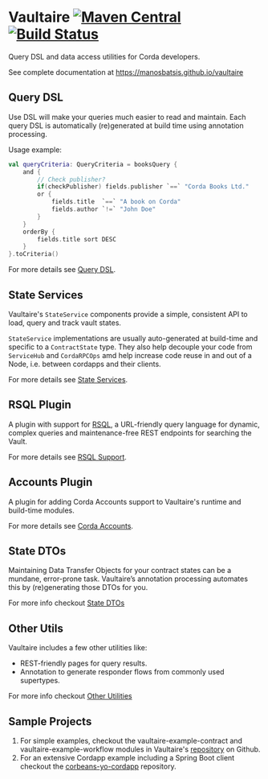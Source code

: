 # Vaultaire [![Maven Central](https://img.shields.io/maven-central/v/com.github.manosbatsis.vaultaire/vaultaire.svg)](https://repo1.maven.org/maven2/com/github/manosbatsis/vaultaire/vaultaire/) [![Build Status](https://travis-ci.com/manosbatsis/vaultaire.svg?branch=master)](https://travis-ci.com/manosbatsis/vaultaire)

Query DSL and data access utilities for Corda developers.   

See complete documentation at https://manosbatsis.github.io/vaultaire

## Query DSL

Use DSL will make your queries much easier to read and maintain. 
Each query DSL is automatically (re)generated at build time using annotation
processing.

Usage example:

```kotlin
val queryCriteria: QueryCriteria = booksQuery {
    and {
    	// Check publisher?
        if(checkPublisher) fields.publisher `==` "Corda Books Ltd."
        or {
            fields.title  `==` "A book on Corda"
            fields.author `!=` "John Doe"
        }
    }
    orderBy {
        fields.title sort DESC
    }
}.toCriteria()
```

For more details see [Query DSL](https://manosbatsis.github.io/vaultaire/core/query-dsl/).

## State Services

Vaultaire's `StateService` components provide a simple, consistent API to
load, query and track vault states.

`StateService` implementations are usually auto-generated at build-time
and specific to a `ContractState` type. They also help decouple your 
code from `ServiceHub` and `CordaRPCOps` amd help increase code reuse in and out of a Node, 
i.e. between cordapps and their clients.

For more details see [State Services](https://manosbatsis.github.io/vaultaire/core/state-services/).


## RSQL Plugin

A plugin with support for [RSQL](https://www.baeldung.com/rest-api-search-language-rsql-fiql), 
a URL-friendly query language for dynamic, complex queries and 
maintenance-free REST endpoints for searching the Vault.

For more details see [RSQL Support](https://manosbatsis.github.io/vaultaire/plugins/rsql-support/).

## Accounts Plugin

A plugin for adding Corda Accounts support to Vaultaire's runtime and build-time modules.

For more details see [Corda Accounts](https://manosbatsis.github.io/vaultaire/plugins/corda-accounts/).

## State DTOs

Maintaining Data Transfer Objects for your contract states can be a mundane, error-prone task. 
Vaultaire’s annotation processing automates this by (re)generating those DTOs for you.

For more info checkout [State DTOs](https://manosbatsis.github.io/vaultaire/core/state-dtos/)

## Other Utils

Vaultaire includes a few other utilities like:

- REST-friendly pages for query results.
- Annotation to generate responder flows from commonly used supertypes.

For more info checkout [Other Utilities](https://manosbatsis.github.io/vaultaire/core/other-utils/)


## Sample Projects

1. For simple examples, checkout the vaultaire-example-contract and vaultaire-example-workflow 
   modules in Vaultaire's [repository](https://github.com/manosbatsis/vaultaire) on Github.
2. For an extensive Cordapp example including a Spring Boot client checkout the 
   [corbeans-yo-cordapp](https://github.com/manosbatsis/corbeans-yo-cordapp) 
   repository.